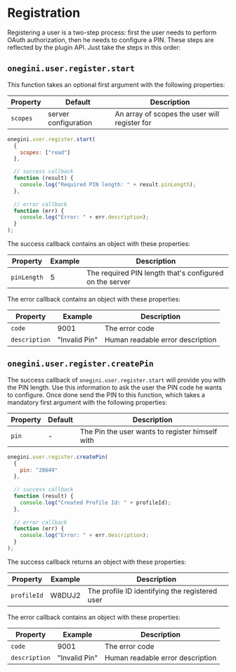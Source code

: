 # Registration

Registering a user is a two-step process: first the user needs to perform OAuth authorization, then he needs to configure a PIN. These steps are reflected by the plugin API. Just take the steps in this order:

## `onegini.user.register.start`

This function takes an optional first argument with the following properties:

| Property | Default | Description |
| --- | --- | --- |
| `scopes` | server configuration | An array of scopes the user will register for

```js
onegini.user.register.start(
  {
    scopes: ["read"]
  },

  // success callback
  function (result) {
    console.log("Required PIN length: " + result.pinLength);
  },
  
  // error callback
  function (err) {
    console.log("Error: " + err.description);
  }
);
```

The success callback contains an object with these properties:

| Property | Example | Description |
| --- | --- | --- |
| `pinLength` | 5 | The required PIN length that's configured on the server

The error callback contains an object with these properties:

| Property | Example | Description |
| --- | --- | --- |
| `code` | 9001 | The error code
| `description` | "Invalid Pin" | Human readable error description

## `onegini.user.register.createPin`

The success callback of `onegini.user.register.start` will provide you with the PIN length. Use this information to ask the user the PIN code he wants to configure. Once done send the PIN to this function, which takes a mandatory first argument with the following properties:

| Property | Default | Description |
| --- | --- | --- |
| `pin` | - | The Pin the user wants to register himself with

```js
onegini.user.register.createPin(
  {
    pin: "28649"
  },
  
  // success callback
  function (result) {
    console.log("Created Profile Id: " + profileId);
  },
  
  // error callback
  function (err) {
    console.log("Error: " + err.description);
  }
);
```

The success callback returns an object with these properties:

| Property | Example | Description |
| --- | --- | --- |
| `profileId` | W8DUJ2 | The profile ID identifying the registered user

The error callback contains an object with these properties:

| Property | Example | Description |
| --- | --- | --- |
| `code` | 9001 | The error code
| `description` | "Invalid Pin" | Human readable error description
